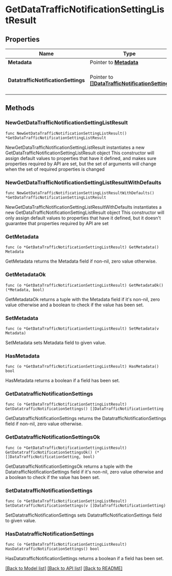# GetDataTrafficNotificationSettingListResult

## Properties

Name | Type | Description | Notes
------------ | ------------- | ------------- | -------------
**Metadata** | Pointer to [**Metadata**](Metadata.md) |  | [optional] 
**DatatrafficNotificationSettings** | Pointer to [**[]DataTrafficNotificationSetting**](DataTrafficNotificationSetting.md) | An array of Data traffic Notification Settings | [optional] 

## Methods

### NewGetDataTrafficNotificationSettingListResult

`func NewGetDataTrafficNotificationSettingListResult() *GetDataTrafficNotificationSettingListResult`

NewGetDataTrafficNotificationSettingListResult instantiates a new GetDataTrafficNotificationSettingListResult object
This constructor will assign default values to properties that have it defined,
and makes sure properties required by API are set, but the set of arguments
will change when the set of required properties is changed

### NewGetDataTrafficNotificationSettingListResultWithDefaults

`func NewGetDataTrafficNotificationSettingListResultWithDefaults() *GetDataTrafficNotificationSettingListResult`

NewGetDataTrafficNotificationSettingListResultWithDefaults instantiates a new GetDataTrafficNotificationSettingListResult object
This constructor will only assign default values to properties that have it defined,
but it doesn't guarantee that properties required by API are set

### GetMetadata

`func (o *GetDataTrafficNotificationSettingListResult) GetMetadata() Metadata`

GetMetadata returns the Metadata field if non-nil, zero value otherwise.

### GetMetadataOk

`func (o *GetDataTrafficNotificationSettingListResult) GetMetadataOk() (*Metadata, bool)`

GetMetadataOk returns a tuple with the Metadata field if it's non-nil, zero value otherwise
and a boolean to check if the value has been set.

### SetMetadata

`func (o *GetDataTrafficNotificationSettingListResult) SetMetadata(v Metadata)`

SetMetadata sets Metadata field to given value.

### HasMetadata

`func (o *GetDataTrafficNotificationSettingListResult) HasMetadata() bool`

HasMetadata returns a boolean if a field has been set.

### GetDatatrafficNotificationSettings

`func (o *GetDataTrafficNotificationSettingListResult) GetDatatrafficNotificationSettings() []DataTrafficNotificationSetting`

GetDatatrafficNotificationSettings returns the DatatrafficNotificationSettings field if non-nil, zero value otherwise.

### GetDatatrafficNotificationSettingsOk

`func (o *GetDataTrafficNotificationSettingListResult) GetDatatrafficNotificationSettingsOk() (*[]DataTrafficNotificationSetting, bool)`

GetDatatrafficNotificationSettingsOk returns a tuple with the DatatrafficNotificationSettings field if it's non-nil, zero value otherwise
and a boolean to check if the value has been set.

### SetDatatrafficNotificationSettings

`func (o *GetDataTrafficNotificationSettingListResult) SetDatatrafficNotificationSettings(v []DataTrafficNotificationSetting)`

SetDatatrafficNotificationSettings sets DatatrafficNotificationSettings field to given value.

### HasDatatrafficNotificationSettings

`func (o *GetDataTrafficNotificationSettingListResult) HasDatatrafficNotificationSettings() bool`

HasDatatrafficNotificationSettings returns a boolean if a field has been set.


[[Back to Model list]](../README.md#documentation-for-models) [[Back to API list]](../README.md#documentation-for-api-endpoints) [[Back to README]](../README.md)


